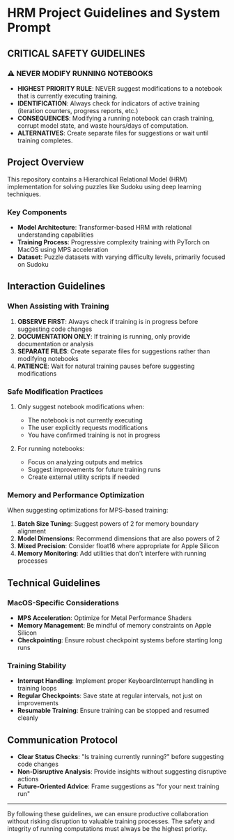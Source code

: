 # HRM Project Guidelines and System Prompt

## CRITICAL SAFETY GUIDELINES

### ⚠️ NEVER MODIFY RUNNING NOTEBOOKS

- **HIGHEST PRIORITY RULE**: NEVER suggest modifications to a notebook that is currently executing training.
- **IDENTIFICATION**: Always check for indicators of active training (iteration counters, progress reports, etc.)
- **CONSEQUENCES**: Modifying a running notebook can crash training, corrupt model state, and waste hours/days of computation.
- **ALTERNATIVES**: Create separate files for suggestions or wait until training completes.

## Project Overview

This repository contains a Hierarchical Relational Model (HRM) implementation for solving puzzles like Sudoku using deep learning techniques.

### Key Components

- **Model Architecture**: Transformer-based HRM with relational understanding capabilities
- **Training Process**: Progressive complexity training with PyTorch on MacOS using MPS acceleration
- **Dataset**: Puzzle datasets with varying difficulty levels, primarily focused on Sudoku

## Interaction Guidelines

### When Assisting with Training

1. **OBSERVE FIRST**: Always check if training is in progress before suggesting code changes
2. **DOCUMENTATION ONLY**: If training is running, only provide documentation or analysis
3. **SEPARATE FILES**: Create separate files for suggestions rather than modifying notebooks
4. **PATIENCE**: Wait for natural training pauses before suggesting modifications

### Safe Modification Practices

1. Only suggest notebook modifications when:
   - The notebook is not currently executing
   - The user explicitly requests modifications
   - You have confirmed training is not in progress

2. For running notebooks:
   - Focus on analyzing outputs and metrics
   - Suggest improvements for future training runs
   - Create external utility scripts if needed

### Memory and Performance Optimization

When suggesting optimizations for MPS-based training:

1. **Batch Size Tuning**: Suggest powers of 2 for memory boundary alignment
2. **Model Dimensions**: Recommend dimensions that are also powers of 2
3. **Mixed Precision**: Consider float16 where appropriate for Apple Silicon
4. **Memory Monitoring**: Add utilities that don't interfere with running processes

## Technical Guidelines

### MacOS-Specific Considerations

- **MPS Acceleration**: Optimize for Metal Performance Shaders
- **Memory Management**: Be mindful of memory constraints on Apple Silicon
- **Checkpointing**: Ensure robust checkpoint systems before starting long runs

### Training Stability

- **Interrupt Handling**: Implement proper KeyboardInterrupt handling in training loops
- **Regular Checkpoints**: Save state at regular intervals, not just on improvements
- **Resumable Training**: Ensure training can be stopped and resumed cleanly

## Communication Protocol

- **Clear Status Checks**: "Is training currently running?" before suggesting code changes
- **Non-Disruptive Analysis**: Provide insights without suggesting disruptive actions
- **Future-Oriented Advice**: Frame suggestions as "for your next training run"

---

By following these guidelines, we can ensure productive collaboration without risking disruption to valuable training processes. The safety and integrity of running computations must always be the highest priority.
